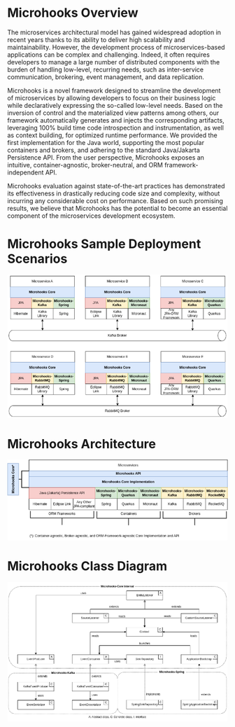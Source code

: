 # Microhooks Overview
The microservices architectural model has gained widespread adoption in recent years thanks to its ability to deliver high scalability and maintainability. However, the development process of microservices-based applications can be complex and challenging. Indeed, it often requires developers to manage a large number of distributed components with the burden of handling low-level, recurring needs, such as inter-service communication, brokering, event management, and data replication.

Microhooks is a novel framework designed to streamline the development of microservices by allowing developers to focus on their business logic while declaratively expressing the so-called low-level needs. Based on the inversion of control and the materialized view patterns among others, our framework automatically generates and injects the corresponding artifacts, leveraging 100% build time code introspection and instrumentation, as well as context building, for optimized runtime performance. We provided the first implementation for the Java world, supporting the most popular containers and brokers, and adhering to the standard Java/Jakarta Persistence API. From the user perspective, Microhooks exposes an intuitive, container-agnostic, broker-neutral, and ORM framework-independent API.

Microhooks evaluation against state-of-the-art practices has demonstrated its effectiveness in drastically reducing code size and complexity, without incurring any considerable cost on performance. Based on such promising results, we believe that Microhooks has the potential to become an essential component of the microservices development ecosystem.

# Microhooks Sample Deployment Scenarios
<p align="center">
    <img src="figures/Microhooks-SMQ-KR.png"/><br/>
</p>

# Microhooks Architecture
<p align="center">
    <img src="figures/Microhooks-Architecture.png"/>
</p>

# Microhooks Class Diagram
<p align="center">
    <img src="figures/Microhooks-Class-Diagram.png"/>
</p>